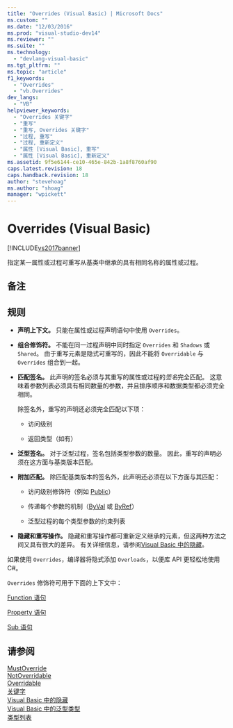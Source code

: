 ```yaml
---
title: "Overrides (Visual Basic) | Microsoft Docs"
ms.custom: ""
ms.date: "12/03/2016"
ms.prod: "visual-studio-dev14"
ms.reviewer: ""
ms.suite: ""
ms.technology: 
  - "devlang-visual-basic"
ms.tgt_pltfrm: ""
ms.topic: "article"
f1_keywords: 
  - "Overrides"
  - "vb.Overrides"
dev_langs: 
  - "VB"
helpviewer_keywords: 
  - "Overrides 关键字"
  - "重写"
  - "重写, Overrides 关键字"
  - "过程, 重写"
  - "过程, 重新定义"
  - "属性 [Visual Basic], 重写"
  - "属性 [Visual Basic], 重新定义"
ms.assetid: 9f5e6144-ce10-465e-842b-1a8f8760af90
caps.latest.revision: 18
caps.handback.revision: 18
author: "stevehoag"
ms.author: "shoag"
manager: "wpickett"
---
```

# Overrides (Visual Basic)
[!INCLUDE[vs2017banner](../../../csharp/includes/vs2017banner.md)]

指定某一属性或过程可重写从基类中继承的具有相同名称的属性或过程。  
  
## 备注  
  
## 规则  
  
-   **声明上下文。** 只能在属性或过程声明语句中使用 `Overrides`。  
  
-   **组合修饰符。** 不能在同一过程声明中同时指定 `Overrides` 和 `Shadows` 或 `Shared`。  由于重写元素是隐式可重写的，因此不能将 `Overridable` 与 `Overrides` 组合到一起。  
  
-   **匹配签名。** 此声明的签名必须与其重写的属性或过程的*签名*完全匹配。  这意味着参数列表必须具有相同数量的参数，并且排序顺序和数据类型都必须完全相同。  
  
     除签名外，重写的声明还必须完全匹配以下项：  
  
    -   访问级别  
  
    -   返回类型（如有）  
  
-   **泛型签名。** 对于泛型过程，签名包括类型参数的数量。  因此，重写的声明必须在这方面与基类版本匹配。  
  
-   **附加匹配。** 除匹配基类版本的签名外，此声明还必须在以下方面与其匹配：  
  
    -   访问级别修饰符（例如 [Public](../../../visual-basic/language-reference/modifiers/public.md)）  
  
    -   传递每个参数的机制（[ByVal](../../../visual-basic/language-reference/modifiers/byval.md) 或 [ByRef](../../../visual-basic/language-reference/modifiers/byref.md)）  
  
    -   泛型过程的每个类型参数的约束列表  
  
-   **隐藏和重写操作。** 隐藏和重写操作都可重新定义继承的元素，但这两种方法之间又具有很大的差异。  有关详细信息，请参阅[Visual Basic 中的隐藏](../../../visual-basic/programming-guide/language-features/declared-elements/shadowing.md)。  
  
 如果使用 `Overrides`，编译器将隐式添加 `Overloads`，以便库 API 更轻松地使用 C\#。  
  
 `Overrides` 修饰符可用于下面的上下文中：  
  
 [Function 语句](../../../visual-basic/language-reference/statements/function-statement.md)  
  
 [Property 语句](../../../visual-basic/language-reference/statements/property-statement.md)  
  
 [Sub 语句](../../../visual-basic/language-reference/statements/sub-statement.md)  
  
## 请参阅  
 [MustOverride](../../../visual-basic/language-reference/modifiers/mustoverride.md)   
 [NotOverridable](../../../visual-basic/language-reference/modifiers/notoverridable.md)   
 [Overridable](../../../visual-basic/language-reference/modifiers/overridable.md)   
 [关键字](../../../visual-basic/reference/command-line-compiler/index.md)   
 [Visual Basic 中的隐藏](../../../visual-basic/programming-guide/language-features/declared-elements/shadowing.md)   
 [Visual Basic 中的泛型类型](../../../visual-basic/programming-guide/language-features/data-types/generic-types.md)   
 [类型列表](../../../visual-basic/language-reference/statements/type-list.md)